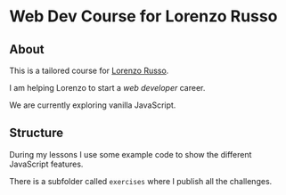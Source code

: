 # Web Dev Course for Lorenzo Russo
## About
This is a tailored course for [Lorenzo Russo](https://github.com/LeonardoRusso1).

I am helping Lorenzo to start a *web developer* career.

We are currently exploring vanilla JavaScript.

## Structure
During my lessons I use some example code to show the different JavaScript features.

There is a subfolder called `exercises` where I publish all the challenges.